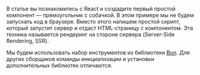 В статье вы познакомитесь с React и создадите первый простой компонент — прямоугольник с собачкой. В этом примере мы не будем запускать код в браузере. Вместо этого напишем простой скрипт, который запустит сервер и отдаст HTML-страницу с компонентом. Эта техника называется рендеринг на стороне сервера (Server-Side Rendering, SSR).

Мы будем использовать набор инструментов из библиотеки [Bun](https://bun.sh/docs/bundler). Для других сборщиков команды инициализации и установки дополнительных библиотек отличаются.
